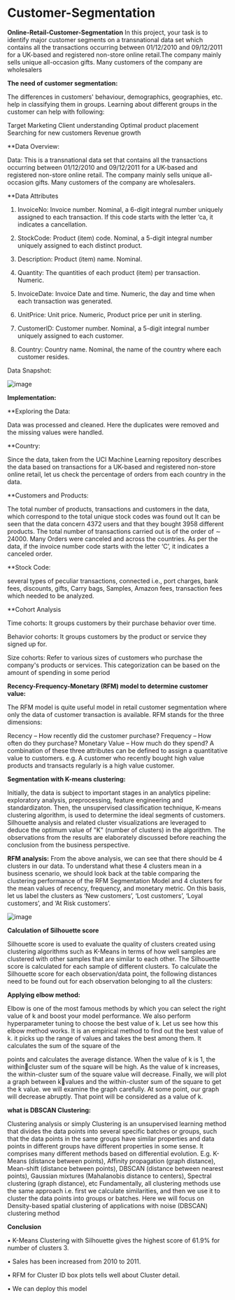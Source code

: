 # Customer-Segmentation
**Online-Retail-Customer-Segmentation**
In this project, your task is to identify major customer segments on a transnational data set which contains all the transactions occurring between 01/12/2010 and 09/12/2011 for a UK-based and registered non-store online retail.The company mainly sells unique all-occasion gifts. Many customers of the company are wholesalers

**The need of customer segmentation:**

The differences in customers' behaviour, demographics, geographies, etc. help in classifying them in groups. Learning about different groups in the customer can help with following:

Target Marketing Client understanding Optimal product placement Searching for new customers Revenue growth

**Data Overview:

Data: This is a transnational data set that
contains all the transactions occurring 
between 01/12/2010 and 09/12/2011 for 
a UK-based and registered non-store 
online retail. The company mainly sells 
unique all-occasion gifts. Many customers 
of the company are wholesalers.

**Data Attributes

1. InvoiceNo: Invoice number. Nominal, a 
6-digit integral number uniquely assigned 
to each transaction. If this code starts with 
the letter ‘ca, it indicates a cancellation.

2. StockCode: Product (item) code. 
Nominal, a 5-digit integral number 
uniquely assigned to each distinct 
product.

3. Description: Product (item) name. 
Nominal.

4. Quantity: The quantities of each 
product (item) per transaction. Numeric.

5. InvoiceDate: Invoice Date and time. 
Numeric, the day and time when each 
transaction was generated.

6. UnitPrice: Unit price. Numeric, Product 
price per unit in sterling.

7. CustomerID: Customer number. 
Nominal, a 5-digit integral number 
uniquely assigned to each customer.

8. Country: Country name. Nominal, the 
name of the country where each 
customer resides.

Data Snapshot:

![image](https://user-images.githubusercontent.com/89900907/155872653-bf532f0e-d0b3-4505-8d4b-68e377edc14f.png)

**Implementation:**

**Exploring the Data:

Data was processed and cleaned. Here the 
duplicates were removed and the missing 
values were handled.

**Country:

Since the data, taken from the UCI 
Machine Learning repository describes the 
data based on transactions for a UK-based 
and registered non-store online retail, let 
us check the percentage of orders from 
each country in the data.

**Customers and Products:

The total number of products, 
transactions and customers in the data, 
which correspond to the total unique 
stock codes was found out
It can be seen that the data concern 4372 
users and that they bought 3958 different 
products. The total number of 
transactions carried out is of the order of 
∼ 24000.
Many Orders were canceled and across 
the countries. As per the data, if the 
invoice number code starts with the letter 
‘C’, it indicates a canceled order.

**Stock Code:

several types of peculiar transactions, 
connected i.e., port charges, bank fees, 
discounts, gifts, Carry bags, Samples, 
Amazon fees, transaction fees which
needed to be analyzed.

**Cohort Analysis

Time cohorts: It groups customers 
by their purchase behavior over 
time.

Behavior cohorts: It groups 
customers by the product or 
service they signed up for.

Size cohorts: Refer to various sizes 
of customers who purchase the 
company's products or services. 
This categorization can be based
on the amount of spending in 
some period

**Recency-Frequency-Monetary (RFM) model to determine customer value:**

The RFM model is quite useful model in retail customer segmentation where only the data of customer transaction is available. RFM stands for the three dimensions:

Recency – How recently did the customer purchase? Frequency – How often do they purchase? Monetary Value – How much do they spend? A combination of these three attributes can be defined to assign a quantitative value to customers. e.g. A customer who recently bought high value products and transacts regularly is a high value customer.

**Segmentation with K-means clustering:**

Initially, the data is subject to important stages in an analytics pipeline: exploratory analysis, preprocessing, feature engineering and standardizaton. Then, the unsupervised classification technique, K-means clustering algorithm, is used to determine the ideal segments of customers. Silhouette analysis and related cluster visualizations are leveraged to deduce the optimum value of "K" (number of clusters) in the algorithm. The observations from the results are elaborately discussed before reaching the conclusion from the business perspective.

**RFM analysis:**
From the above analysis, we can see that 
there should be 4 clusters in our data. To 
understand what these 4 clusters mean in 
a business scenario, we should look back 
at the table comparing the clustering 
performance of the RFM Segmentation 
Model and 4 clusters for the mean values 
of recency, frequency, and monetary 
metric. On this basis, let us label the 
clusters as ‘New customers’, ‘Lost 
customers’, ‘Loyal customers’, and ‘At 
Risk customers’.

![image](https://user-images.githubusercontent.com/89900907/155872566-f29a274d-d1de-4f10-a90a-17ebb04bf82d.png)

**Calculation of Silhouette score**

Silhouette score is used to evaluate the 
quality of clusters created using clustering 
algorithms such as K-Means in terms of 
how well samples are clustered with other 
samples that are similar to each other. 
The Silhouette score is calculated for each 
sample of different clusters. To calculate 
the Silhouette score for each 
observation/data point, the following 
distances need to be found out for each 
observation belonging to all the clusters:

**Applying elbow method:**

Elbow is one of the most famous methods 
by which you can select the right value of 
k and boost your model performance. We 
also perform hyperparameter tuning to 
choose the best value of k. Let us see how 
this elbow method works. It is an 
empirical method to find out the best 
value of k. it picks up the range of values 
and takes the best among them. It 
calculates the sum of the square of the 
 
points and calculates the average 
distance.
When the value of k is 1, the withincluster sum of the square will be high. As 
the value of k increases, the within-cluster 
sum of the square value will decrease.
Finally, we will plot a graph between kvalues and the within-cluster sum of the 
square to get the k value. we will examine 
the graph carefully. At some point, our 
graph will decrease abruptly. That point 
will be considered as a value of k.

**what is DBSCAN Clustering:**

Clustering analysis or simply Clustering is 
an unsupervised learning method that 
divides the data points into several
specific batches or groups, such that the 
data points in the same groups have 
similar properties and data points in 
different groups have different properties 
in some sense. It comprises many 
different methods based on differential 
evolution. E.g. K-Means (distance 
between points), Affinity propagation 
(graph distance), Mean-shift (distance 
between points), DBSCAN (distance 
between nearest points), Gaussian 
mixtures (Mahalanobis distance to 
centers), Spectral clustering (graph 
distance), etc
Fundamentally, all clustering methods use 
the same approach i.e. first we calculate 
similarities, and then we use it to cluster 
the data points into groups or batches. 
Here we will focus on Density-based 
spatial clustering of applications with 
noise (DBSCAN) clustering method


**Conclusion**

• K-Means Clustering with Silhouette gives the highest score of 61.9% for number of clusters 3.

• Sales has been increased from 2010 to 2011.

• RFM for Cluster ID box plots tells well about Cluster detail.

• We can deploy this model
